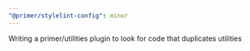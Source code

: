 ```yaml
---
"@primer/stylelint-config": minor
---
```


Writing a primer/utilities plugin to look for code that duplicates utilities
